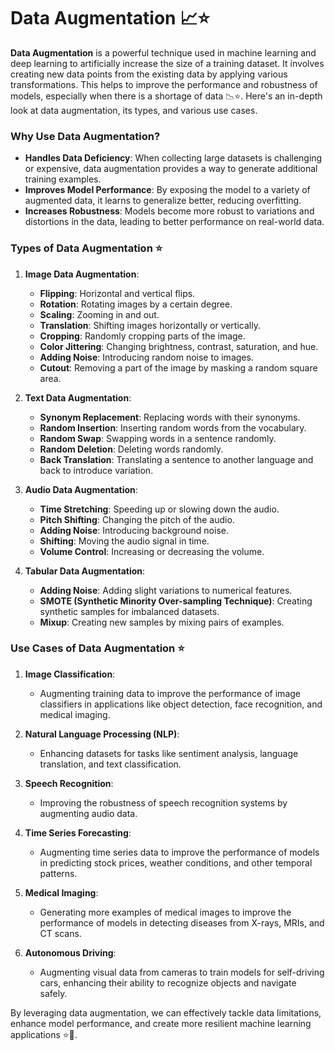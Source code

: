 # Data Augmentation 📈⭐

**Data Augmentation** is a powerful technique used in machine learning and deep learning to artificially increase the size of a training dataset. It involves creating new data points from the existing data by applying various transformations. This helps to improve the performance and robustness of models, especially when there is a shortage of data 📉⭐. Here's an in-depth look at data augmentation, its types, and various use cases.

### Why Use Data Augmentation?

- **Handles Data Deficiency**: When collecting large datasets is challenging or expensive, data augmentation provides a way to generate additional training examples.
- **Improves Model Performance**: By exposing the model to a variety of augmented data, it learns to generalize better, reducing overfitting.
- **Increases Robustness**: Models become more robust to variations and distortions in the data, leading to better performance on real-world data.

### Types of Data Augmentation ⭐

1. **Image Data Augmentation**:
   - **Flipping**: Horizontal and vertical flips.
   - **Rotation**: Rotating images by a certain degree.
   - **Scaling**: Zooming in and out.
   - **Translation**: Shifting images horizontally or vertically.
   - **Cropping**: Randomly cropping parts of the image.
   - **Color Jittering**: Changing brightness, contrast, saturation, and hue.
   - **Adding Noise**: Introducing random noise to images.
   - **Cutout**: Removing a part of the image by masking a random square area.

2. **Text Data Augmentation**:
   - **Synonym Replacement**: Replacing words with their synonyms.
   - **Random Insertion**: Inserting random words from the vocabulary.
   - **Random Swap**: Swapping words in a sentence randomly.
   - **Random Deletion**: Deleting words randomly.
   - **Back Translation**: Translating a sentence to another language and back to introduce variation.

3. **Audio Data Augmentation**:
   - **Time Stretching**: Speeding up or slowing down the audio.
   - **Pitch Shifting**: Changing the pitch of the audio.
   - **Adding Noise**: Introducing background noise.
   - **Shifting**: Moving the audio signal in time.
   - **Volume Control**: Increasing or decreasing the volume.

4. **Tabular Data Augmentation**:
   - **Adding Noise**: Adding slight variations to numerical features.
   - **SMOTE (Synthetic Minority Over-sampling Technique)**: Creating synthetic samples for imbalanced datasets.
   - **Mixup**: Creating new samples by mixing pairs of examples.

### Use Cases of Data Augmentation ⭐

1. **Image Classification**:
   - Augmenting training data to improve the performance of image classifiers in applications like object detection, face recognition, and medical imaging.

2. **Natural Language Processing (NLP)**:
   - Enhancing datasets for tasks like sentiment analysis, language translation, and text classification.

3. **Speech Recognition**:
   - Improving the robustness of speech recognition systems by augmenting audio data.

4. **Time Series Forecasting**:
   - Augmenting time series data to improve the performance of models in predicting stock prices, weather conditions, and other temporal patterns.

5. **Medical Imaging**:
   - Generating more examples of medical images to improve the performance of models in detecting diseases from X-rays, MRIs, and CT scans.

6. **Autonomous Driving**:
   - Augmenting visual data from cameras to train models for self-driving cars, enhancing their ability to recognize objects and navigate safely.

By leveraging data augmentation, we can effectively tackle data limitations, enhance model performance, and create more resilient machine learning applications ⭐🚀.
